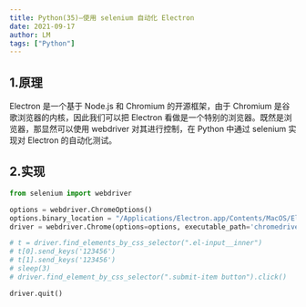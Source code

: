 ```yaml
---
title: Python(35)—使用 selenium 自动化 Electron
date: 2021-09-17
author: LM
tags: ["Python"]
---
```


## 1.原理

Electron 是一个基于 Node.js 和 Chromium 的开源框架，由于 Chromium 是谷歌浏览器的内核，因此我们可以把 Electron 看做是一个特别的浏览器。既然是浏览器，那显然可以使用 webdriver 对其进行控制，在 Python 中通过 selenium 实现对 Electron 的自动化测试。

## 2.实现

```python
from selenium import webdriver

options = webdriver.ChromeOptions()
options.binary_location = "/Applications/Electron.app/Contents/MacOS/Electron"
driver = webdriver.Chrome(options=options, executable_path='chromedriver.exe')

# t = driver.find_elements_by_css_selector(".el-input__inner")
# t[0].send_keys('123456')
# t[1].send_keys('123456')
# sleep(3)
# driver.find_element_by_css_selector(".submit-item button").click()

driver.quit()
```

